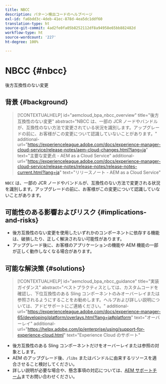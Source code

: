 ```yaml
---
title: NBCC
description: パターン検出コードのヘルプページ
exl-id: fa6bdd3c-4deb-41ec-878d-4ea5dc1ddf60
translation-type: ht
source-git-commit: 4ad2fe0fa05b8252112df8a94958e65bb882482d
workflow-type: ht
source-wordcount: '227'
ht-degree: 100%

---
```


# NBCC {#nbcc}

後方互換性のない変更

## 背景 {#background}

>[!CONTEXTUALHELP]
>id="aemcloud_bpa_nbcc_overview"
>title="後方互換性のない変更"
>abstract="NBCC は、一部の JCR ノードやバンドルが、互換性のない方法で変更されている状況を識別します。アップグレードの前に、お客様がこの変更について認識していないことがあります。"
>additional-url="https://experienceleague.adobe.com/docs/experience-manager-cloud-service/release-notes/aem-cloud-changes.html?lang=ja" text="主要な変更点 - AEM as a Cloud Service"
>additional-url="https://experienceleague.adobe.com/docs/experience-manager-cloud-service/release-notes/release-notes/release-notes-current.html?lang=ja" text="リリースノート - AEM as a Cloud Service"

`NBCC` は、一部の JCR ノードやバンドルが、互換性のない方法で変更される状況を識別します。アップグレードの前に、お客様がこの変更について認識していないことがあります。

## 可能性のある影響およびリスク {#implications-and-risks}

* 後方互換性のない変更を使用したいずれかのコンポーネントに依存する機能は、破損したり、正しく解決されない可能性があります。
* アップグレード後に、お客様のアプリケーションの機能や AEM 機能の一部が正しく動作しなくなる場合があります。

## 可能な解決策 {#solutions}

>[!CONTEXTUALHELP]
>id="aemcloud_bpa_nbcc_guidance"
>title="実装ガイダンス"
>abstract="ベストプラクティスとしては、カスタムコードを確認し、下位互換性のある Sling コンポーネントのみオーバーレイまたは参照されるようにすることをお勧めします。ヘルプおよび詳しい説明については、アドビサポートにご連絡ください。"
>additional-url="https://experienceleague.adobe.com/docs/experience-manager-65/developing/platform/overlays.html?lang=ja#platform" text="オーバーレイ"
>additional-url="https://helpx.adobe.com/jp/enterprise/using/support-for-experience-cloud.html" text="Experience Cloud のサポート"

* 後方互換性のある Sling コンポーネントだけをオーバーレイまたは参照の対象とします。
* AEM のアップグレード後、`/libs` またはバンドルに由来するリソースを適合させること検討してください。
* 詳しい説明が必要な場合や、懸念事項の対応については、[AEM サポートチーム](https://helpx.adobe.com/jp/enterprise/using/support-for-experience-cloud.html)までお問い合わせください。
